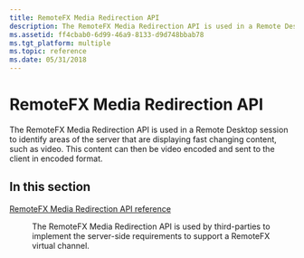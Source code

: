 ```yaml
---
title: RemoteFX Media Redirection API
description: The RemoteFX Media Redirection API is used in a Remote Desktop session to identify areas of the server that are displaying fast changing content, such as video. This content can then be video encoded and sent to the client in encoded format.
ms.assetid: ff4cbab0-6d99-46a9-8133-d9d748bbab78
ms.tgt_platform: multiple
ms.topic: reference
ms.date: 05/31/2018
---
```


# RemoteFX Media Redirection API

The RemoteFX Media Redirection API is used in a Remote Desktop session to identify areas of the server that are displaying fast changing content, such as video. This content can then be video encoded and sent to the client in encoded format.

## In this section

<dl> <dt>

[RemoteFX Media Redirection API reference](remotefx-media-redirection-api-reference.md)
</dt> <dd>

The RemoteFX Media Redirection API is used by third-parties to implement the server-side requirements to support a RemoteFX virtual channel.

</dd> </dl>

 

 




